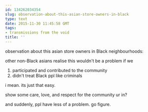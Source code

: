 ```yaml
---
id: 134262034354
slug: observation-about-this-asian-store-owners-in-black
type: text
date: 2015-11-30 11:45:58 GMT
tags:
- transmissions from the void
title: ''
---
```


observation about this asian store owners in Black neighbourhoods:

other non-Black asians realise this wouldn't be a problem if we

1. participated and contributed to the community
2. didn't treat Black ppl like criminals

i mean. its just that easy.

show some care, love, and respect for the community ur in?

and suddenly, ppl have less of a problem. go figure.